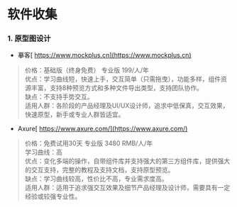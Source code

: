 # 软件收集

### 1. 原型图设计

+ 摹客[ https://www.mockplus.cn](https://www.mockplus.cn)
>价格：基础版（终身免费） 专业版 199/人/年 <br/>
>优点：学习曲线短，快速上手，交互简单（只需拖曳），功能多样，组件资源丰富，支持8种预览方式和多种文件导出类型，支持团队协作。 <br/>
>缺点：不支持手势交互。<br/>
>适用人群：各阶段的产品经理及UI/UX设计师，追求中低保真，交互效果，快速原型，新手或专业人群皆适宜。

+ Axure[ https://www.axure.com/](https://www.axure.com/)
>价格：免费试用30天 专业版 3480 RMB/人/年 <br/>
>学习曲线：高 <br/>
>优点：变化多端的操作，自带组件库并支持强大的第三方组件库，提供强大的交互支持，完整的教程及支持文档，支持原型预览。 <br/>
>缺点：学习曲线较高，性价比不高，专业需求度高。<br/>
>适用人群：适用于追求强交互效果及细节产品经理及设计师，需要具有一定经验或较强专业性。 